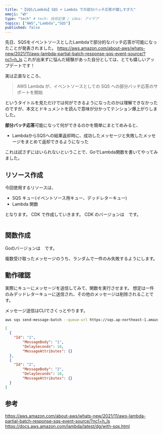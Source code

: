 ```yaml
---
title: "【SQS/Lambda】SQS + Lambda での部分バッチ応答が嬉しすぎた"
emoji: "💿"
type: "tech" # tech: 技術記事 / idea: アイデア
topics: ["AWS","Lambda","SQS"]
published: false
---
```


先日、SQSをイベントソースとしたLambdaで部分的なバッチ応答が可能になったことが発表されました。
https://aws.amazon.com/about-aws/whats-new/2021/11/aws-lambda-partial-batch-response-sqs-event-source/?nc1=h_ls
これが出来ずに悩んだ経験があった自分としては、とても嬉しいアップデートです！

実は正直なところ、

> AWS Lambda が、イベントソースとしての SQS への部分バッチ応答のサポートを開始

というタイトルを見ただけでは何ができるようになったのかは理解できなかったのですが、本文とドキュメントを読んで意味が分かってテンション爆上がりしました。

**部分バッチ応答**可能になって何ができるのかを簡単にまとてめみると、

- LambdaからSQSへの結果返却時に、成功したメッセージと失敗したメッセージをまとめて返却できるようになった

これは試さずにはいられないということで、GoでLambda関数を書いてやってみました。

## リソース作成

今回使用するリソースは、

- SQS キュー(イベントソース用キュー、デッドレターキュー)
- Lambda 関数

となります。
CDK で作成していきます。
CDK のバージョンは　です。

```typescript
```

## 関数作成

Goのバージョンは　です。

複数受け取ったメッセージのうち、ランダムで一件のみ失敗するようにします。

## 動作確認

実際にキューにメッセージを送信してみて、関数を実行させます。
想定は一件のみデッドレターキューに送信され、その他のメッセージは削除されることです。

メッセージ送信はCLIでさくっとやります。

```sh
aws sqs send-message-batch --queue-url https://sqs.ap-northeast-1.amazonaws.com/${ACCOUNT_ID}/queue --entries file://send-message-batch.json
```

```json
[
  {
    "Id": "1",
        "MessageBody": "1",
        "DelaySeconds": 10,
        "MessageAttributes": {}
  },
  {
    "Id": "2",
        "MessageBody": "2",
        "DelaySeconds": 10,
        "MessageAttributes": {}
  }
]
```

## 参考

https://aws.amazon.com/about-aws/whats-new/2021/11/aws-lambda-partial-batch-response-sqs-event-source/?nc1=h_ls
https://docs.aws.amazon.com/lambda/latest/dg/with-sqs.html
